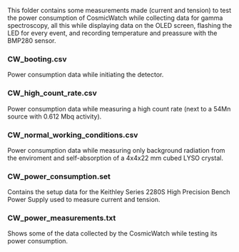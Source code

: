 This folder contains some measurements made (current and tension) to test the power consumption of CosmicWatch while collecting data for gamma spectroscopy, all this while displaying data on the OLED screen, flashing the LED for every event, and recording temperature and preassure with the BMP280 sensor.

### CW_booting.csv

Power consumption data while initiating the detector.

### CW_high_count_rate.csv

Power consumption data while measuring a high count rate (next to a 54Mn source with 0.612 Mbq activity).

### CW_normal_working_conditions.csv

Power consumption data while measuring only background radiation from the enviroment and self-absorption of a 4x4x22 mm cubed LYSO crystal.

### CW_power_consumption.set

Contains the setup data for the Keithley Series 2280S High Precision Bench Power Supply used to measure current and tension.

### CW_power_measurements.txt

Shows some of the data collected by the CosmicWatch while testing its power consumption.